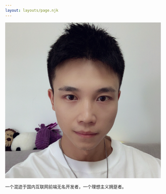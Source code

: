```yaml
---
layout: layouts/page.njk
---
```


<img class="avatar" src="/public/avatar.png" alt="harper">

一个混迹于国内互联网前端无名开发者，一个理想主义拥趸者。
